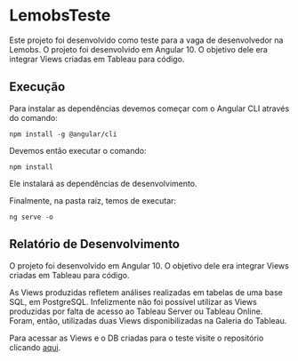 # LemobsTeste

Este projeto foi desenvolvido como teste para a vaga de desenvolvedor na Lemobs.
O projeto foi desenvolvido em Angular 10. O objetivo dele era integrar Views criadas em Tableau para código.

## Execução

Para instalar as dependências devemos começar com o Angular CLI através do comando:

````
npm install -g @angular/cli
````

Devemos então executar o comando:

````
npm install
````

Ele instalará as dependências de desenvolvimento.

Finalmente, na pasta raiz, temos de executar:

````
ng serve -o
````

## Relatório de Desenvolvimento

O projeto foi desenvolvido em Angular 10. O objetivo dele era integrar Views criadas em Tableau para código.

As Views produzidas refletem análises realizadas em tabelas de uma base SQL, em PostgreSQL.
Infelizmente não foi possível utilizar as Views produzidas por falta de acesso ao Tableau Server ou Tableau Online.
Foram, então, utilizadas duas Views disponibilizadas na Galeria do Tableau.

Para acessar as Views e o DB criadas para o teste visite o repositório clicando [aqui](https://github.com/rcarnevale/lemobs-teste-tableau-db).